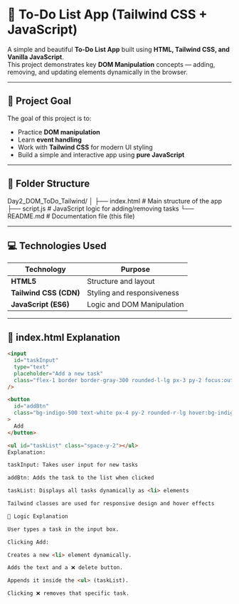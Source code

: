 # 🧾 To-Do List App (Tailwind CSS + JavaScript)

A simple and beautiful **To-Do List App** built using **HTML, Tailwind CSS, and Vanilla JavaScript**.  
This project demonstrates key **DOM Manipulation** concepts — adding, removing, and updating elements dynamically in the browser.

---

## 🎯 Project Goal

The goal of this project is to:
- Practice **DOM manipulation**
- Learn **event handling**
- Work with **Tailwind CSS** for modern UI styling
- Build a simple and interactive app using **pure JavaScript**

---

## 🧩 Folder Structure

Day2_DOM_ToDo_Tailwind/
│
├── index.html # Main structure of the app
├── script.js # JavaScript logic for adding/removing tasks
└── README.md # Documentation file (this file)


---

## 💻 Technologies Used

| Technology | Purpose |
|-------------|----------|
| **HTML5** | Structure and layout |
| **Tailwind CSS (CDN)** | Styling and responsiveness |
| **JavaScript (ES6)** | Logic and DOM Manipulation |

---

## 🧱 index.html Explanation

```html
<input 
  id="taskInput" 
  type="text" 
  placeholder="Add a new task"
  class="flex-1 border border-gray-300 rounded-l-lg px-3 py-2 focus:outline-none focus:ring-2 focus:ring-indigo-400"
/>

<button 
  id="addBtn"
  class="bg-indigo-500 text-white px-4 py-2 rounded-r-lg hover:bg-indigo-600 transition"
>
  Add
</button>

<ul id="taskList" class="space-y-2"></ul>
Explanation:

taskInput: Takes user input for new tasks

addBtn: Adds the task to the list when clicked

taskList: Displays all tasks dynamically as <li> elements

Tailwind classes are used for responsive design and hover effects

🧠 Logic Explanation

User types a task in the input box.

Clicking Add:

Creates a new <li> element dynamically.

Adds the text and a ❌ delete button.

Appends it inside the <ul> (taskList).

Clicking ❌ removes that specific task.